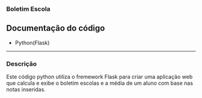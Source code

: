 ### Boletim Escola
 ## Documentação do código
 * Python(Flask)
---
### Descrição
Este código python utiliza o fremework Flask para criar uma aplicação web que calcula e exibe o boletim escolas e a média de um aluno com base nas notas inseridas. 
